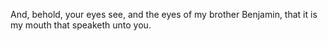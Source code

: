 And, behold, your eyes see, and the eyes of my brother Benjamin, that it is my mouth that speaketh unto you.

